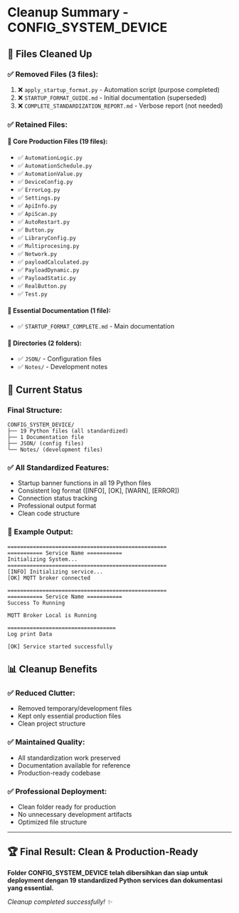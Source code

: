 # Cleanup Summary - CONFIG_SYSTEM_DEVICE

## 🧹 Files Cleaned Up

### **✅ Removed Files (3 files):**
1. ❌ `apply_startup_format.py` - Automation script (purpose completed)
2. ❌ `STARTUP_FORMAT_GUIDE.md` - Initial documentation (superseded)  
3. ❌ `COMPLETE_STANDARDIZATION_REPORT.md` - Verbose report (not needed)

### **✅ Retained Files:**

#### **📁 Core Production Files (19 files):**
- ✅ `AutomationLogic.py`
- ✅ `AutomationSchedule.py` 
- ✅ `AutomationValue.py`
- ✅ `DeviceConfig.py`
- ✅ `ErrorLog.py`
- ✅ `Settings.py`
- ✅ `ApiInfo.py`
- ✅ `ApiScan.py`
- ✅ `AutoRestart.py`
- ✅ `Button.py`
- ✅ `LibraryConfig.py`
- ✅ `Multiprocesing.py`
- ✅ `Network.py`
- ✅ `payloadCalculated.py`
- ✅ `PayloadDynamic.py`
- ✅ `PayloadStatic.py`
- ✅ `RealButton.py`
- ✅ `Test.py`

#### **📄 Essential Documentation (1 file):**
- ✅ `STARTUP_FORMAT_COMPLETE.md` - Main documentation

#### **📂 Directories (2 folders):**
- ✅ `JSON/` - Configuration files
- ✅ `Notes/` - Development notes

## 🎯 Current Status

### **Final Structure:**
```
CONFIG_SYSTEM_DEVICE/
├── 19 Python files (all standardized)
├── 1 Documentation file
├── JSON/ (config files)
└── Notes/ (development files)
```

### **✅ All Standardized Features:**
- Startup banner functions in all 19 Python files
- Consistent log format ([INFO], [OK], [WARN], [ERROR])
- Connection status tracking
- Professional output format
- Clean code structure

### **🎨 Example Output:**
```
==================================================
=========== Service Name ===========
Initializing System...
==================================================
[INFO] Initializing service...
[OK] MQTT broker connected

==================================================
=========== Service Name ===========
Success To Running

MQTT Broker Local is Running

==================================
Log print Data

[OK] Service started successfully
```

## 📊 Cleanup Benefits

### **✅ Reduced Clutter:**
- Removed temporary/development files
- Kept only essential production files
- Clean project structure

### **✅ Maintained Quality:**
- All standardization work preserved
- Documentation available for reference
- Production-ready codebase

### **✅ Professional Deployment:**
- Clean folder ready for production
- No unnecessary development artifacts
- Optimized file structure

---

## 🏆 **Final Result: Clean & Production-Ready**

**Folder CONFIG_SYSTEM_DEVICE telah dibersihkan dan siap untuk deployment dengan 19 standardized Python services dan dokumentasi yang essential.**

*Cleanup completed successfully! ✨*